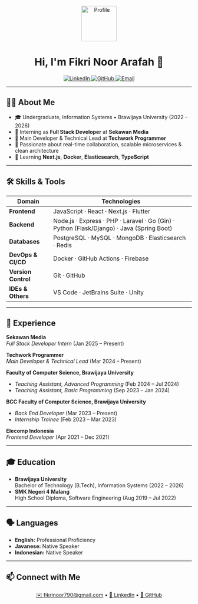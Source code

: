 <p align="center">
  <img src="https://img.icons8.com/color/96/000000/user-male-circle.png" alt="Profile" width="96"/>
  <h1 align="center">Hi, I'm Fikri Noor Arafah 👋</h1>
  <p align="center">
    <a href="https://linkedin.com/in/fikrinoorarafah">
      <img src="https://img.shields.io/badge/LinkedIn-%230077B5.svg?style=for-the-badge&logo=linkedin&logoColor=white" alt="LinkedIn"/>
    </a>
    <a href="https://github.com/fnrafa">
      <img src="https://img.shields.io/badge/GitHub-%23121011.svg?style=for-the-badge&logo=github&logoColor=white" alt="GitHub"/>
    </a>
    <a href="mailto:fikrinoor790@gmail.com">
      <img src="https://img.shields.io/badge/Email-D14836?style=for-the-badge&logo=gmail&logoColor=white" alt="Email"/>
    </a>
  </p>
</p>

---

## 👨‍💻 About Me

- 🎓 Undergraduate, Information Systems • Brawijaya University (2022 – 2026)
- 🔭 Interning as **Full Stack Developer** at **Sekawan Media**
- 🚀 Main Developer & Technical Lead at **Techwork Programmer**
- 💬 Passionate about real-time collaboration, scalable microservices & clean architecture
- 🌱 Learning **Next.js**, **Docker**, **Elasticsearch**, **TypeScript**

---

## 🛠️ Skills & Tools

| Domain              | Technologies                                                                              |
|---------------------|-------------------------------------------------------------------------------------------|
| **Frontend**        | JavaScript · React · Next.js · Flutter                                                    |
| **Backend**         | Node.js · Express · PHP · Laravel · Go (Gin) · Python (Flask/Django) · Java (Spring Boot) |
| **Databases**       | PostgreSQL · MySQL · MongoDB · Elasticsearch · Redis                                      |
| **DevOps & CI/CD**  | Docker · GitHub Actions · Firebase                                                        |
| **Version Control** | Git · GitHub                                                                              |
| **IDEs & Others**   | VS Code · JetBrains Suite · Unity                                                         |

---

## 💼 Experience

**Sekawan Media**  
*Full Stack Developer Intern* (Jan 2025 – Present)

**Techwork Programmer**  
*Main Developer & Technical Lead* (Mar 2024 – Present)

**Faculty of Computer Science, Brawijaya University**

- *Teaching Assistant, Advanced Programming* (Feb 2024 – Jul 2024)
- *Teaching Assistant, Basic Programming* (Sep 2023 – Jan 2024)

**BCC Faculty of Computer Science, Brawijaya University**

- *Back End Developer* (Mar 2023 – Present)
- *Internship Trainee* (Feb 2023 – Mar 2023)

**Elecomp Indonesia**  
*Frontend Developer* (Apr 2021 – Dec 2021)

---

## 🎓 Education

- **Brawijaya University**  
  Bachelor of Technology (B.Tech), Information Systems (2022 – 2026)
- **SMK Negeri 4 Malang**  
  High School Diploma, Software Engineering (Aug 2019 – Jul 2022)

---

## 🗣️ Languages

- **English:** Professional Proficiency
- **Javanese:** Native Speaker
- **Indonesian:** Native Speaker

---

## 📫 Connect with Me

<p align="center">
  <a href="mailto:fikrinoor790@gmail.com">✉️ fikrinoor790@gmail.com</a> •
  <a href="https://linkedin.com/in/fikrinoorarafah">💼 LinkedIn</a> •
  <a href="https://github.com/fnrafa">🐙 GitHub</a>
</p>
